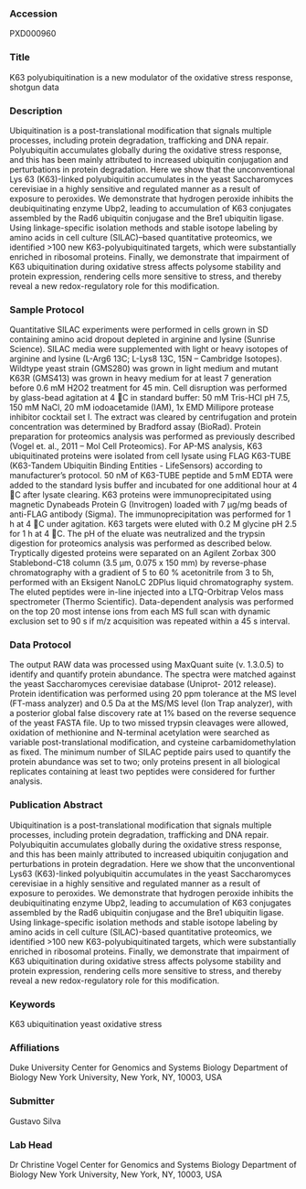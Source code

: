 ### Accession
PXD000960

### Title
K63 polyubiquitination is a new modulator of the oxidative stress response, shotgun data

### Description
Ubiquitination is a post-translational modification that signals multiple processes, including protein degradation, trafficking and DNA repair. Polyubiquitin accumulates globally during the oxidative stress response, and this has been mainly attributed to increased ubiquitin conjugation and perturbations in protein degradation. Here we show that the unconventional Lys 63 (K63)-linked polyubiquitin accumulates in the yeast Saccharomyces cerevisiae in a highly sensitive and regulated manner as a result of exposure to peroxides. We demonstrate that hydrogen peroxide inhibits the deubiquitinating enzyme Ubp2, leading to accumulation of K63 conjugates assembled by the Rad6 ubiquitin conjugase and the Bre1 ubiquitin ligase. Using linkage-specific isolation methods and stable isotope labeling by amino acids in cell culture (SILAC)–based quantitative proteomics, we identified >100 new K63-polyubiquitinated targets, which were substantially enriched in ribosomal proteins. Finally, we demonstrate that impairment of K63 ubiquitination during oxidative stress affects polysome stability and protein expression, rendering cells more sensitive to stress, and thereby reveal a new redox-regulatory role for this modification.

### Sample Protocol
Quantitative SILAC experiments were performed in cells grown in SD containing amino acid dropout depleted in arginine and lysine (Sunrise Science). SILAC media were supplemented with light or heavy isotopes of arginine and lysine (L-Arg6 13C; L-Lys8 13C, 15N – Cambridge Isotopes). Wildtype yeast strain (GMS280) was grown in light medium and mutant K63R (GMS413) was grown in heavy medium for at least 7 generation before 0.6 mM H2O2 treatment for 45 min. Cell disruption was performed by glass-bead agitation at 4 C in standard buffer: 50 mM Tris-HCl pH 7.5, 150 mM NaCl, 20 mM iodoacetamide (IAM), 1x  EMD Millipore protease inhibitor cocktail set I. The extract was cleared by centrifugation and protein concentration was determined by Bradford assay (BioRad). Protein preparation for proteomics analysis was performed as previously described (Vogel et. al., 2011 – Mol Cell Proteomics). For AP-MS analysis, K63 ubiquitinated proteins were isolated from cell lysate using FLAG K63-TUBE (K63-Tandem Ubiquitin Binding Entities - LifeSensors) according to manufacturer’s protocol. 50 nM of K63-TUBE peptide and 5 mM EDTA were added to the standard lysis buffer and incubated for one additional hour at 4 C after lysate clearing. K63 proteins were immunoprecipitated using magnetic Dynabeads Protein G (Invitrogen) loaded with 7 µg/mg beads of anti-FLAG antibody (Sigma). The immunoprecipitation was performed for 1 h at 4 C under agitation. K63 targets were eluted with 0.2 M glycine pH 2.5 for 1 h at 4 C. The pH of the eluate was neutralized and the trypsin digestion for proteomics analysis was performed as described below. Tryptically digested proteins were separated on an Agilent Zorbax 300 Stablebond-C18 column (3.5 µm, 0.075 x 150 mm) by reverse-phase chromatography with a gradient of 5 to 60 % acetonitrile from 3 to 5h, performed with an Eksigent NanoLC 2DPlus liquid chromatography system. The eluted peptides were in-line injected into a LTQ-Orbitrap Velos mass spectrometer (Thermo Scientific). Data-dependent analysis was performed on the top 20 most intense ions from each MS full scan with dynamic exclusion set to 90 s if m/z acquisition was repeated within a 45 s interval.

### Data Protocol
The output RAW data was processed using MaxQuant suite (v. 1.3.0.5) to identify and quantify protein abundance. The spectra were matched against the yeast Saccharomyces cerevisiae database (Uniprot- 2012 release). Protein identification was performed using 20 ppm tolerance at the MS level (FT-mass analyzer) and 0.5 Da at the MS/MS level (Ion Trap analyzer), with a posterior global false discovery rate at 1% based on the reverse sequence of the yeast FASTA file. Up to two missed trypsin cleavages were allowed, oxidation of methionine and N-terminal acetylation were searched as variable post-translational modification, and cysteine carbamidomethylation as fixed. The minimum number of SILAC peptide pairs used to quantify the protein abundance was set to two; only proteins present in all biological replicates containing at least two peptides were considered for further analysis.

### Publication Abstract
Ubiquitination is a post-translational modification that signals multiple processes, including protein degradation, trafficking and DNA repair. Polyubiquitin accumulates globally during the oxidative stress response, and this has been mainly attributed to increased ubiquitin conjugation and perturbations in protein degradation. Here we show that the unconventional Lys63 (K63)-linked polyubiquitin accumulates in the yeast Saccharomyces cerevisiae in a highly sensitive and regulated manner as a result of exposure to peroxides. We demonstrate that hydrogen peroxide inhibits the deubiquitinating enzyme Ubp2, leading to accumulation of K63 conjugates assembled by the Rad6 ubiquitin conjugase and the Bre1 ubiquitin ligase. Using linkage-specific isolation methods and stable isotope labeling by amino acids in cell culture (SILAC)-based quantitative proteomics, we identified &gt;100 new K63-polyubiquitinated targets, which were substantially enriched in ribosomal proteins. Finally, we demonstrate that impairment of K63 ubiquitination during oxidative stress affects polysome stability and protein expression, rendering cells more sensitive to stress, and thereby reveal a new redox-regulatory role for this modification.

### Keywords
K63 ubiquitination yeast oxidative stress

### Affiliations
Duke University
Center for Genomics and Systems Biology Department of Biology New York University, New York, NY, 10003, USA

### Submitter
Gustavo Silva

### Lab Head
Dr Christine Vogel
Center for Genomics and Systems Biology Department of Biology New York University, New York, NY, 10003, USA


